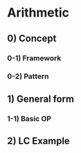 # Arithmetic

## 0) Concept  

### 0-1) Framework

### 0-2) Pattern

## 1) General form

### 1-1) Basic OP

## 2) LC Example

